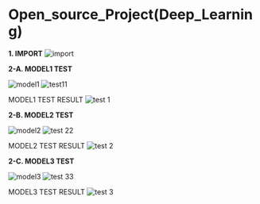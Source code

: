 # Open_source_Project(Deep_Learning)
**1. IMPORT**
![import](https://user-images.githubusercontent.com/51788100/82704657-024d8280-9cb1-11ea-954c-d8bff45643d0.PNG)

**2-A.  MODEL1 TEST**

![model1](https://user-images.githubusercontent.com/51788100/82704669-08dbfa00-9cb1-11ea-8e5f-35c5357083a8.PNG)
![test11](https://user-images.githubusercontent.com/51788100/82704675-0c6f8100-9cb1-11ea-909b-a6c5f810a82b.PNG)

MODEL1 TEST RESULT
![test 1](https://user-images.githubusercontent.com/51788100/82704679-0da0ae00-9cb1-11ea-9754-08a5ee523d16.PNG)

**2-B. MODEL2 TEST**

![model2](https://user-images.githubusercontent.com/51788100/82704685-12656200-9cb1-11ea-975c-130c85b88ac4.PNG)
![test 22](https://user-images.githubusercontent.com/51788100/82704684-11cccb80-9cb1-11ea-8a82-e1eb2038b399.PNG)

MODEL2 TEST RESULT
![test 2](https://user-images.githubusercontent.com/51788100/82704687-12656200-9cb1-11ea-889c-ce819d87f6db.PNG)

**2-C. MODEL3 TEST**

![model3](https://user-images.githubusercontent.com/51788100/82704697-14c7bc00-9cb1-11ea-8653-efaa8cd32502.PNG)
![test 33](https://user-images.githubusercontent.com/51788100/82704888-8f90d700-9cb1-11ea-8bbf-b78b63f93023.PNG)

MODEL3 TEST RESULT
![test 3](https://user-images.githubusercontent.com/51788100/82704900-94558b00-9cb1-11ea-8904-a513bf47a02d.PNG)
